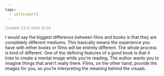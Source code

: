 ```yaml
---
tags:
  - ielts/part3
---
```

<span style="font-size:12px; color:#888888;">Created: 23.10.2024 14:24</span>

I would say the biggest difference between films and books is that they are completely different mediums. This basically means the experience you have with either books or films will be entirely different. The whole process is kind of different. One of the defining features of a good book is that it tries to create a mental image while you're reading. The author wants you to imagine things that aren't really there. Films, on the other hand, provide the images for you, so you’re interpreting the meaning behind the visuals.

